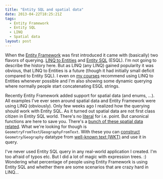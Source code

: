 ```yaml
---
title: "Entity SQL and spatial data"
date: 2013-04-22T18:25:21Z
tags:
  - Entity Framework
  - Entity SQL
  - LINQ
  - Spatial data
layout: post
---
```

When the [Entity Framework][1] was first introduced it came with (basically) two flavors of querying. [LINQ to Entities][2] and [Entity SQL][3] (ESQL). I'm not going to describe the history here. But as LINQ (any LINQ) gained popularity it was obvious, that LINQ to Entities is a future (though it had initially small deficit compared to Entity SQL). I even on [my courses][4] recommend using LINQ to Entities whenever possible and I'm also showing some dynamic querying where normally people start concatenating ESQL strings.

<!-- excerpt -->

Recently Entity Framework added support for spatial data (and enums, ...). All examples I've ever seen around spatial data and Entity Framework were using LINQ (obviously). Only few weeks ago I realized how the querying should work with Entity SQL. As it turned out spatial data are not first class citizen in Entity SQL world. There's no [literal][5] for i.e. point. But canonical functions are here to save you. There's a [bunch of these spatial data related][6]. What we're looking for though is `GeometryFromText`/`GeographyFromText`. With these you can [construct][7] `Geometry`/`Geography` datatype from [well-known text (WKT)][8] and use it in query.

I've never used Entity SQL query in any real-world application I created. I'm too afraid of typos etc. But I did a lot of magic with expression trees. :) Wondering what percentage of people using Entity Framework is using Entity SQL and whether there are some scenarios that are crazy hard in LINQ...

[1]: http://msdn.com/ef
[2]: http://msdn.microsoft.com/en-us/library/bb386964.aspx
[3]: http://msdn.microsoft.com/en-us/library/bb399560.aspx
[4]: http://www.x2develop.com
[5]: http://msdn.microsoft.com/en-us/library/bb399176.aspx
[6]: http://msdn.microsoft.com/en-us/library/hh749531.aspx
[7]: http://msdn.microsoft.com/en-us/library/dn133443.aspx
[8]: http://en.wikipedia.org/wiki/Well-known_text